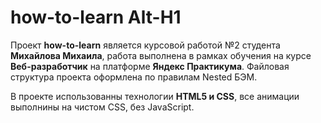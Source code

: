 # how-to-learn Alt-H1 

Проект **how-to-learn** является курсовой работой №2 студента **Михайлова Михаила**, работа выполнена в рамках обучения на курсе **Веб-разработчик** на платформе **Яндекс Практикума**. Файловая структура проекта оформлена по правилам Nested БЭМ. 

В проекте использованны технологии **HTML5 и CSS**, все анимации выполнины на чистом CSS, без JavaScript.
